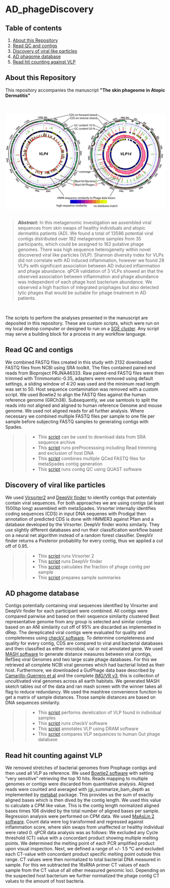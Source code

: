 # AD_phageDiscovery  
## Table of contents  
1. [About this Repository](#About-this-Repository)  
2. [Read QC and contigs](#Read-QC-and-contigs)    
3. [Discovery of viral like particles](#Discovery-of-viral-like-particles)  
4. [AD phagome database](#AD-phagome-database)  
5. [Read hit counting against VLP](#Read-hit-counting-against-VLP)  

## About this Repository
This repository accompanies the manuscript __"The skin phageome in Atopic Dermatitis"__ 
<br/><br/> <br/>

<p align="center">
<img src="/img/figure_4_for_github.jpg" alt="candidate genomes" width="600"/>
<br/><br/>





> **_Abstract:_**  In this metagenomic investigation we assembled viral sequences from skin swaps of healthy individuals and atopic dermatitis patients (AD). We found a total of 13586 potential viral contigs distributed over 182 metagenome samples from 35 participants, which could be assigned to 162 putative phage genomes. There was high sequence heterogeneity within novel discovered viral like particles (VLP). Shannon diversity index for VLPs did not correlate with AD induced inflammation, however we found 28 VLPs with significant association between AD induced inflammation and phage abundance. qPCR validation of 3 VLPs showed an that the observed association between inflammation and phage abundance was independent of each phage host bacterium abundance. We observed a high fraction of integrated prophages but also detected lytic phages that would be suitable for phage treatment in AD patients. 
<p>
<br/>

 The scripts to perform the analyses presented in the manuscript are deposited in this repository. These are custom scripts, which were  run on my local destop computer or designed to run on a [SGE cluster](http://gridscheduler.sourceforge.net/htmlman/manuals.html). Any script may serve a building block for a process in any workflow language.  
  
  
 ## Read QC and contigs  
 
We combined FASTQ files created in this study with 2132 downloaded FASTQ files from NCBI using SRA toolkit. The files contained paired end reads from Bioproject PRJNA46333. Raw paired-end FASTQ files were then trimmed with Trimmomatic-0.35, adapters were removed using default settings, a sliding window of 4:20 was used and the minimum read length was set to 50. Host sequence contamination was removed with a custom script. We used Bowtie2 to align the FASTQ files against the human reference genome (GRCh38). Subsequently, we use samtools to split the reads into not aligned and aligned to human reference Genome and mouse genome. We used not aligned reads for all further analysis. Where necessary we combined multiple FASTQ files per sample to one file per sample before subjecting FASTQ samples to generating contigs with Spades. 
>>* This [script](read_to_contig/4_run_preProcessing.sh) can be used to download data from SRA sequence archive   
>>* This [script](read_to_contig/4_run_preProcessing.sh) runs preProcesssing including Read trimming and exclusion of host DNA    
>>* This [script](read_to_contig/5_run_meta_SPADES.sh) combines multiple QCed FASTQ files for metaSpades contig generation  
>>* This [script](VLP_discovery/1_contigQC_with_metaQUAST.sh) runs contig QC using QUAST software     

 ## Discovery of viral like particles  
 
We used [Virsorter2](https://microbiomejournal.biomedcentral.com/articles/10.1186/s40168-020-00990-y) and [DeepVir finder](https://www.ncbi.nlm.nih.gov/pmc/articles/PMC8172088/) to identify contigs that potentialy contain viral sequences. For both approaches we are using contigs (at least 1500bp long) assembled with metaSpades. Virsorter internally identifies coding sequences (CDS) in input DNA sequenes with Prodigal then annotation of predicted CDS is done with HMMER3 against Pfam and a database developed by the Virsorter. DeepVir finder works similarly. They use slightly different databases and run their classification workflow based on a neural net algorithm instead of a random forest classifier. DeepVir finder returns a Posterior probability for every contig, thus we applied a cut off of 0.95.  
>>* This [script](VLP_discovery/3_VirSorter.sh) runs Virsorter 2  
>>* This [script](VLP_discovery/2_Deep_virfinder.sh) runs DeepVir finder  
>>* This [script](VLP_discovery/4_phage_contig_per_sample.sh) calculates the fraction of phage contig per sample  
>>* This [script](VLP_discovery/5_get_sample_summaries.sh) prepares sample summaries    

## AD phagome database  

Contigs potentially containing viral sequences identified by Virsorter and DeepVir finder for each participant were combined. All contigs were compared pairwise and based on their sequence similarity clustered Best representative genome from any group is selected and similar contigs based on an ANI similarity cut off of 95% are discarded as implemented in dRep. The dereplicated viral contigs were evaluated for quality and completeness using [checkV software](https://www.nature.com/articles/s41587-020-00774-7). To determine completeness and quality for every contig, CDS are compared to viral and bacterial databases and then classified as either microbial, vial or not annotated gene. We used [MASH software](https://mash.readthedocs.io/en/latest/) to generate distance measures between viral contigs, RefSeq viral Genomes and two large scale phage databases. For this we retrieved all complete NCBI viral genomes which had bacterial listed as their host. Furthermore, we downloaded a GutPhage data base described by [Camarillo-Guerrero et al](https://www.sciencedirect.com/science/article/pii/S0092867421000726) and the complete [IMG/VR v3](https://academic.oup.com/nar/article/49/D1/D764/5952208?login=true), this is collection of uncultivated viral genomes across all earth habitats. We generated MASH sketch tables out of the data and ran mash screen with the winner takes all flag to reduce redundancy. We used the mashtree convenience function to get a matrix of sample distances. Those sample distances are based on DNA sequences similarity.  

>>* This [script](VLP_database/1_deReplication.sh) performs derelication of VLP found in individual samples 
>>* This [script](VLP_database/2_checkV.sh) runs checkV software  
>>* This [script](VLP_database/3_DRAM_annot.sh) annotates VLP using DRAM software  
>>* This [script](VLP_database/4_compare_to_Gut_phageDB.sh) compares VLP sequences to human Gut phage database     

## Read hit counting against VLP  
We removed stretches of bacterial genomes from Prophage contigs and then used all VLP as reference. We used [Bowtie2 software](https://bowtie-bio.sourceforge.net/bowtie2/index.shtml) with setting “very sensitive” retrieving the top 10 hits. Reads mapping to multiple genomes or contigs were discarded from quantitative analysis. Aligned reads were counted and averaged with jgi_summarize_bam_depth as implemented by [metabat](https://bitbucket.org/berkeleylab/metabat/src/master/) package. This provides us the sum of exactly aligned bases which is then dived by the contig length. We used this value to calculate a CPM like value. This is the contig length normalized aligned bases times 106 divided by the total number of aligned bases per sample. Regression analysis were performed on CPM data. We used [MaAsLin 2 software](https://github.com/biobakery/Maaslin2). Count data were log transformed and regressed against inflammation score, where skin swaps from unaffected or healthy individual were rated 0. 
qPCR data analysis was as follows: We excluded any Cycle threshold (CT) value with a concordant product showing multiple melting points. We determined the melting point of each PCR amplified product upon visual inspection. Next, we defined a range of +/- 1.5 °C and excluded each CT-value with concordant product specific melting point outside this range. CT values were then normalized to total bacterial DNA measured in sample. For this we subtracted the 16sRNA primer CT values of each sample from the CT value of all other measured genomic loci. Depending on the suspected host bacterium we further normalized the phage contig CT values to the amount of host bacteria.   


